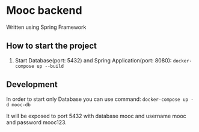 # Mooc backend
Written using Spring Framework

## How to start the project
1. Start Database(port: 5432) and Spring Application(port: 8080): <code>docker-compose up --build</code>

## Development
In order to start only Database you can use command:
<code>docker-compose up -d mooc-db</code>

It will be exposed to port 5432 with database mooc and username mooc and password mooc123.